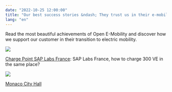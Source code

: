 ```yaml
---
date: "2022-10-25 12:00:00"
title: "Our best success stories &ndash; They trust us in their e-mobility"
lang: "en"
---
```


Read the most beautiful achievements of Open E-Mobility and discover how we support our customer in their transition to electric mobility.

[ ![](../img/SAP-CP-01-1-600x450.webp) ](../portfolio-items/sap-labs-france-charges-300-ve-in-the-same-place)

[Charge Point SAP Labs France](../portfolio-items/sap-labs-france-charges-300-ve-in-the-same-place): SAP Labs France, how to charge 300 VE in the same place?

[ ![](../img/Marie-de-Monaco-600x352.webp) ](../portfolio-items/monaco-city-hall)

[Monaco City Hall](../portfolio-items/monaco-city-hall)
